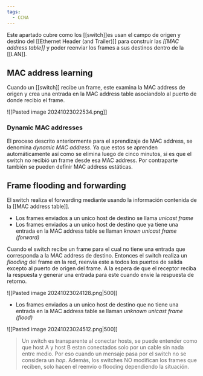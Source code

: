```yaml
---
tags:
  - CCNA
---
```

Este apartado cubre como los [[switch]]es usan el campo de origen y destino del [[Ethernet Header (and Trailer)]] para construir las _[[MAC address table]]_ y poder reenviar los frames a sus destinos dentro de la [[LAN]]. 

## MAC address learning
Cuando un [[switch]] recibe un frame, este examina la MAC address de origen y crea una entrada en la MAC address table asociandolo al puerto de donde recibio el frame. 

![[Pasted image 20241023022534.png]]
### Dynamic MAC addresses 
El proceso descrito anteriormente para el aprendizaje de MAC address, se denomina _dynamic MAC address_. Ya que estos se aprenden automáticamente así como se elimina luego de cinco minutos, si es que el switch no recibió un frame desde esa MAC address. Por contraparte también se pueden definir MAC address estáticas. 

## Frame flooding and forwarding 
El switch realiza el forwarding mediante usando la información contenida de la [[MAC address table]]. 
- Los frames enviados a un unico host de destino se llama _unicast frame_
- Los frames enviados a un unico host de destino que ya tiene una entrada en la MAC address table se llaman _known unicast frame (forward)_

Cuando el switch recibe un frame para el cual no tiene una entrada que corresponda a la MAC address de destino. Entonces el switch realiza un _flooding_ del frame en la red, reenvia este a todos los puertos de salida excepto al puerto de origen del frame. A la espera de que el receptor reciba la respuesta y generar una entrada para este cuando envie la respuesta de retorno. 

![[Pasted image 20241023024128.png|500]]
- Los frames enviados a un unico host de destino que no tiene una entrada en la MAC address table se llaman _unknown unicast frame (flood)_

![[Pasted image 20241023024512.png|500]]

> Un switch es transparente al conectar hosts, se puede entender como que host A y host B estan conectados solo por un cable sin nada entre medio. Por eso cuando un mensaje pasa por el switch no se considera un _hop_. Además, los switches NO modifican los frames que reciben, solo hacen el reenvio o flooding dependiendo la situación. 


